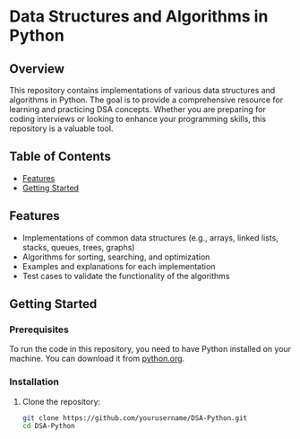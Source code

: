 # Data Structures and Algorithms in Python

## Overview

This repository contains implementations of various data structures and algorithms in Python. The goal is to provide a comprehensive resource for learning and practicing DSA concepts. Whether you are preparing for coding interviews or looking to enhance your programming skills, this repository is a valuable tool.

## Table of Contents

- [Features](#features)
- [Getting Started](#getting-started)

## Features

- Implementations of common data structures (e.g., arrays, linked lists, stacks, queues, trees, graphs)
- Algorithms for sorting, searching, and optimization
- Examples and explanations for each implementation
- Test cases to validate the functionality of the algorithms

## Getting Started

### Prerequisites

To run the code in this repository, you need to have Python installed on your machine. You can download it from [python.org](https://www.python.org/downloads/).

### Installation

1. Clone the repository:
   ```bash
   git clone https://github.com/yourusername/DSA-Python.git
   cd DSA-Python
